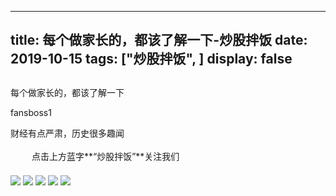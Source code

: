 
---
title:   每个做家长的，都该了解一下-炒股拌饭
date: 2019-10-15
tags: ["炒股拌饭", ]
display: false
---


## 



每个做家长的，都该了解一下




fansboss1




财经有点严肃，历史很多趣闻


<img class="__bg_gif" data-ratio="1" data-type="gif" data-w="400" src="https://mmbiz.qpic.cn/mmbiz_gif/Lvm6UAoJibrP9JEWQRXR3swLXRYlFicicbg2q6gYPiapiaCkPr8GibxibGO0jcDe76cnAUJ3KBkCmyTIZBueDAOslJ0Zw/640?wx_fmt=gif" style="margin-right: auto;margin-left: auto;font-size: 16px;text-align: left;border-width: 0px;border-color: currentcolor;text-indent: 2em;letter-spacing: 1px;font-family: 微软雅黑, sans-serif;vertical-align: middle;display: inline-block;overflow-wrap: break-word;box-sizing: border-box !important;word-wrap: break-word !important;visibility: visible !important;width: 30px !important;"/>&nbsp;点击上方蓝字**“炒股拌饭”**关注我们

<img class="rich_pages" data-ratio="0.6488439306358381" data-s="300,640" src="https://mmbiz.qpic.cn/mmbiz_png/tnE2st4BmibbWOagcQcTmQj9ljYV8zLHibDeoVGibOHm2icw0pmiaeicYsp8E8FkNEVSpspzhb3mltyS6lvtvW2JHia1A/640?wx_fmt=png" data-type="png" data-w="692" style=""/>

<img class="rich_pages" data-ratio="1.3865740740740742" data-s="300,640" src="https://mmbiz.qpic.cn/mmbiz_png/tnE2st4BmibbWOagcQcTmQj9ljYV8zLHibvk4YYTSrKsJkYkibVticul74TEREnfCrWz7hAlMXvmS23Pf5D6ydsEYg/640?wx_fmt=png" data-type="png" data-w="432" style=""/>

<img class="rich_pages" data-ratio="0.3309248554913295" data-s="300,640" src="https://mmbiz.qpic.cn/mmbiz_png/tnE2st4BmibbWOagcQcTmQj9ljYV8zLHib5H8TwqRSXC0B2ib4iaTl6TLmg9G0BFoNyfzAIrkPeJkomIHO9JHlnZRw/640?wx_fmt=png" data-type="png" data-w="692" style=""/>

<img class="rich_pages" data-ratio="0.6406926406926406" data-s="300,640" src="https://mmbiz.qpic.cn/mmbiz_png/tnE2st4BmibbWOagcQcTmQj9ljYV8zLHibVRHWYWIseKHcrKkm9tkD5dzcglqro6hnoRUcQbbkCdVGSHqG8Pb6kg/640?wx_fmt=png" data-type="png" data-w="693"/>

<img class="rich_pages" data-ratio="1.0028901734104045" data-s="300,640" src="https://mmbiz.qpic.cn/mmbiz_png/tnE2st4BmibZQzD4Xzu04osqjt8aN7ylVzMMyaP3aNnCXCZvIibhlUibSpNoTyJQoJR3aa1ySf6j5iaSMRQqNzxorQ/640?wx_fmt=png" data-type="png" data-w="692" style=""/>

<mp-miniprogram class="miniprogram_element" data-miniprogram-appid="wxe186f230ce102b30" data-miniprogram-path="/pages/middle/middle?id=1044391&amp;path=/product/product&amp;planId=128224&amp;productId=103890" data-miniprogram-nickname="保险精品汇" data-miniprogram-avatar="http://mmbiz.qpic.cn/mmbiz_png/HhoXzRgrbBxInZ2ic8nopsLp3Dw8gQRRVs8wadZ7KESlruAiaiapmJu1zDJu4pq0icVKRabR9usa7t8YQVLFSdwJ1w/640?wx_fmt=png&amp;wxfrom=200" data-miniprogram-title="妈咪宝贝" data-miniprogram-imageurl="http://mmbiz.qpic.cn/mmbiz_jpg/tnE2st4BmibbWOagcQcTmQj9ljYV8zLHibDzWXGIEuSLAfibALJsOU4s9OLnn2BW6icdsVGicI4uUI9FnTG19qLUsYA/0?wx_fmt=jpeg" data-miniprogram-type="card" data-miniprogram-servicetype="0"></mp-miniprogram>








